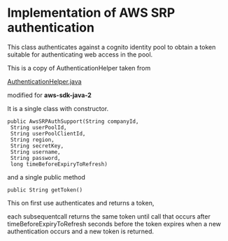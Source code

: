 # Implementation of AWS SRP authentication

This class authenticates against a cognito identity pool to obtain
a token suitable for authenticating web access in the pool.

This is a copy of AuthenticationHelper taken from 

[AuthenticationHelper.java](https://github.com/aws-samples/aws-cognito-java-desktop-app/blob/master/src/main/java/com/amazonaws/sample/cognitoui/AuthenticationHelper.java)

modified for **aws-sdk-java-2**

It is a single class with constructor.

```
public AwsSRPAuthSupport(String companyId,
 String userPoolId,
 String userPoolClientId,
 String region,
 String secretKey,
 String username,
 String password,
 long timeBeforeExpiryToRefresh)
```

and a single public method

```
public String getToken()
```

This on first use authenticates and returns a token,

each subsequentcall returns the same token until call that occurs after
timeBeforeExpiryToRefresh seconds before the token expires when a new
authentication occurs and a new token is returned.


